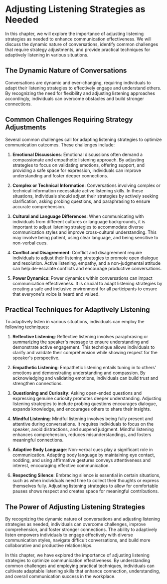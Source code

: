 # Adjusting Listening Strategies as Needed

In this chapter, we will explore the importance of adjusting listening strategies as needed to enhance communication effectiveness. We will discuss the dynamic nature of conversations, identify common challenges that require strategy adjustments, and provide practical techniques for adaptively listening in various situations.

## The Dynamic Nature of Conversations

Conversations are dynamic and ever-changing, requiring individuals to adapt their listening strategies to effectively engage and understand others. By recognizing the need for flexibility and adjusting listening approaches accordingly, individuals can overcome obstacles and build stronger connections.

## Common Challenges Requiring Strategy Adjustments

Several common challenges call for adapting listening strategies to optimize communication outcomes. These challenges include:

1. **Emotional Discussions**: Emotional discussions often demand a compassionate and empathetic listening approach. By adjusting strategies to focus on validating emotions, offering support, and providing a safe space for expression, individuals can improve understanding and foster deeper connections.
    
2. **Complex or Technical Information**: Conversations involving complex or technical information necessitate active listening skills. In these situations, individuals should adjust their strategies by actively seeking clarification, asking probing questions, and paraphrasing to ensure accurate comprehension.
    
3. **Cultural and Language Differences**: When communicating with individuals from different cultures or language backgrounds, it is important to adjust listening strategies to accommodate diverse communication styles and improve cross-cultural understanding. This may involve being patient, using clear language, and being sensitive to non-verbal cues.
    
4. **Conflict and Disagreement**: Conflict and disagreement require individuals to adjust their listening strategies to promote open dialogue and resolution. Active listening, empathy, and a non-judgmental attitude can help de-escalate conflicts and encourage productive conversations.
    
5. **Power Dynamics**: Power dynamics within conversations can impact communication effectiveness. It is crucial to adapt listening strategies by creating a safe and inclusive environment for all participants to ensure that everyone's voice is heard and valued.
    

## Practical Techniques for Adaptively Listening

To adaptively listen in various situations, individuals can employ the following techniques:

1. **Reflective Listening**: Reflective listening involves paraphrasing or summarizing the speaker's message to ensure understanding and demonstrate active engagement. This technique allows individuals to clarify and validate their comprehension while showing respect for the speaker's perspective.
    
2. **Empathetic Listening**: Empathetic listening entails tuning in to others' emotions and demonstrating understanding and compassion. By acknowledging and validating emotions, individuals can build trust and strengthen connections.
    
3. **Questioning and Curiosity**: Asking open-ended questions and expressing genuine curiosity promotes deeper understanding. Adjusting listening strategies to include probing questions encourages dialogue, expands knowledge, and encourages others to share their insights.
    
4. **Mindful Listening**: Mindful listening involves being fully present and attentive during conversations. It requires individuals to focus on the speaker, avoid distractions, and suspend judgment. Mindful listening enhances comprehension, reduces misunderstandings, and fosters meaningful connections.
    
5. **Adaptive Body Language**: Non-verbal cues play a significant role in communication. Adapting body language by maintaining eye contact, nodding, and using affirmative gestures conveys attentiveness and interest, encouraging effective communication.
    
6. **Respecting Silence**: Embracing silence is essential in certain situations, such as when individuals need time to collect their thoughts or express themselves fully. Adjusting listening strategies to allow for comfortable pauses shows respect and creates space for meaningful contributions.
    

## The Power of Adjusting Listening Strategies

By recognizing the dynamic nature of conversations and adjusting listening strategies as needed, individuals can overcome challenges, improve comprehension, and foster stronger connections. The ability to adaptively listen empowers individuals to engage effectively with diverse communication styles, navigate difficult conversations, and build more collaborative and productive relationships.

In this chapter, we have explored the importance of adjusting listening strategies to optimize communication effectiveness. By understanding common challenges and employing practical techniques, individuals can cultivate adaptable listening skills that enhance connection, understanding, and overall communication success in the workplace.

